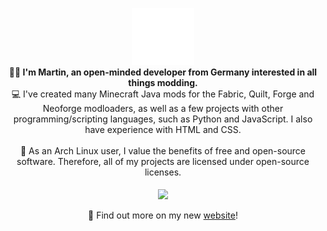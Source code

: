 <p align="center">
  <img src="retrowave_moon.png" width=100><br>
  <b>👋🏼 I'm Martin, an open-minded developer from Germany interested in all things modding.</b><br>
  💻 I've created many Minecraft Java mods for the Fabric, Quilt, Forge and Neoforge modloaders, as well as a few projects with other programming/scripting languages, such as Python and JavaScript. I also have experience with HTML and CSS.<br><br>
  🐧 As an Arch Linux user, I value the benefits of free and open-source software. Therefore, all of my projects are licensed under open-source licenses.
  <br><br>
  <img height=175 align="center" src="https://github-readme-stats.vercel.app/api?username=Motschen&include_all_commits=true&show_icons=true&hide=stars&hide_border=true&theme=ambient_gradient&bg_color=25,4158a0,00aaaa,77aa00"/>  
  <br><br>
  🥳 Find out more on my new <a href="https://midnightdust.eu/">website</a>!
</p>
